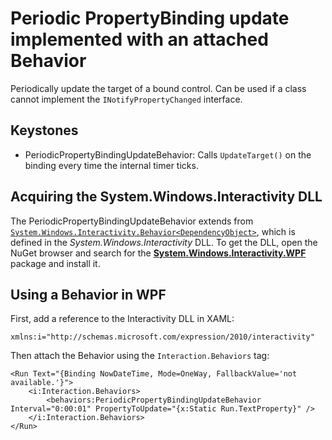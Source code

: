 ﻿Periodic PropertyBinding update implemented with an attached Behavior
=====================================================================

Periodically update the target of a bound control. Can be used if a class cannot implement the `INotifyPropertyChanged` interface.

Keystones
---------
* PeriodicPropertyBindingUpdateBehavior: Calls `UpdateTarget()` on the binding every time the internal timer ticks.


Acquiring the System.Windows.Interactivity DLL
----------------------------------------------
The PeriodicPropertyBindingUpdateBehavior extends from [`System.Windows.Interactivity.Behavior<DependencyObject>`](https://docs.microsoft.com/en-us/previous-versions/visualstudio/design-tools/expression-studio-4/ff726531(v%3Dexpression.40)), 
which is defined in the *System.Windows.Interactivity* DLL.
To get the DLL, open the NuGet browser and search for the [**System.Windows.Interactivity.WPF**](https://www.nuget.org/packages/System.Windows.Interactivity.WPF/) package and install it.


Using a Behavior in WPF
-----------------------
First, add a reference to the Interactivity DLL in XAML:
```xaml
xmlns:i="http://schemas.microsoft.com/expression/2010/interactivity"
```

Then attach the Behavior using the `Interaction.Behaviors` tag:
```xaml
<Run Text="{Binding NowDateTime, Mode=OneWay, FallbackValue='not available.'}">
	<i:Interaction.Behaviors>
		<behaviors:PeriodicPropertyBindingUpdateBehavior Interval="0:00:01" PropertyToUpdate="{x:Static Run.TextProperty}" />
	</i:Interaction.Behaviors>
</Run>
```
